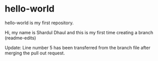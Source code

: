 # hello-world
hello-world is my first repository.


Hi, my name is Shardul Dhaul and this is my first time creating a branch (readme-edits)

Update: Line number 5 has been transferred from the branch file after merging the pull out request.
